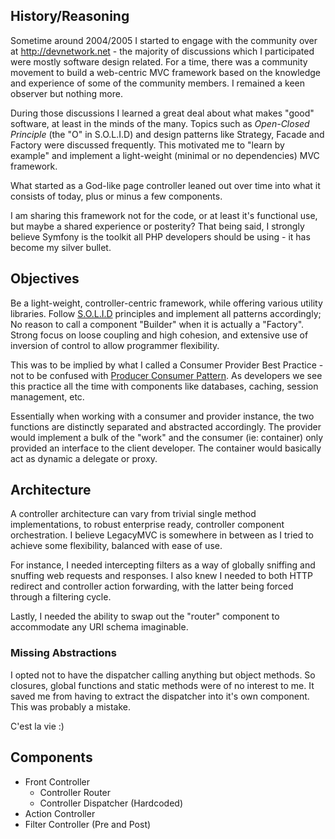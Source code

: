 ## History/Reasoning

Sometime around 2004/2005 I started to engage with the community over at http://devnetwork.net - the majority of discussions 
which I participated were mostly software design related. For a time, there was a community movement to build a web-centric MVC 
framework based on the knowledge and experience of some of the community members. I remained a keen observer but nothing more.

During those discussions I learned a great deal about what makes "good" software, at least in the minds of the many. Topics such as 
*Open-Closed Principle* (the "O" in S.O.L.I.D) and design patterns like Strategy, Facade and Factory were discussed frequently. 
This motivated me to "learn by example" and implement a light-weight (minimal or no dependencies) MVC framework. 

What started as a God-like page controller leaned out over time into what it 
consists of today, plus or minus a few components.

I am sharing this framework not for the code, or at least it's functional use, but 
maybe a shared experience or posterity? That being said, I strongly believe Symfony 
is the toolkit all PHP developers should be using - it has become my silver bullet.

## Objectives

Be a light-weight, controller-centric framework, while offering various utility libraries. 
Follow [S.O.L.I.D](https://en.wikipedia.org/wiki/SOLID_(object-oriented_design)) 
principles and implement all patterns accordingly; No reason to call a component 
"Builder" when it is actually a "Factory". Strong focus on loose coupling and high 
cohesion, and extensive use of inversion of control to allow programmer flexibility. 

This was to be implied by what I called a Consumer Provider Best 
Practice - not to be confused with [Producer Consumer Pattern](https://en.wikipedia.org/wiki/Producer%E2%80%93consumer_problem). 
As developers we see this practice all the time with components like databases, caching, session management, etc. 

Essentially when working with a consumer and provider instance, the two functions are 
distinctly separated and abstracted accordingly. The provider would implement a bulk 
of the "work" and the consumer (ie: container) only provided an interface to the 
client developer. The container would basically act as dynamic a delegate or proxy.

## Architecture

A controller architecture can vary from trivial single method implementations, to 
robust enterprise ready, controller component orchestration. I believe LegacyMVC is 
somewhere in between as I tried to achieve some flexibility, balanced with ease of use.

For instance, I needed intercepting filters as a way of globally sniffing and snuffing 
web requests and responses. I also knew I needed to both HTTP redirect and controller action 
forwarding, with the latter being forced through a filtering cycle. 

Lastly, I needed the ability to swap out the "router" component to accommodate any 
URI schema imaginable. 

### Missing Abstractions

I opted not to have the dispatcher calling anything but object methods. So closures, 
global functions and static methods were of no interest to me. It saved me from having 
to extract the dispatcher into it's own component. This was probably a mistake.
 
C'est la vie :)

## Components

- Front Controller
  - Controller Router
  - Controller Dispatcher (Hardcoded)
- Action Controller
- Filter Controller (Pre and Post)

